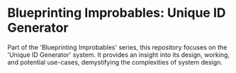 # Blueprinting Improbables: Unique ID Generator
Part of the 'Blueprinting Improbables' series, this repository focuses on the 'Unique ID Generator' system. It provides an insight into its design, working, and potential use-cases, demystifying the complexities of system design.
